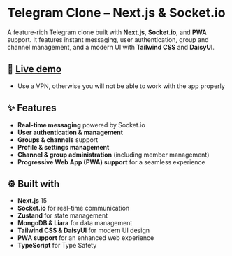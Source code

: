 #  Telegram Clone – Next.js & Socket.io  

A feature-rich Telegram clone built with **Next.js**, **Socket.io**, and **PWA** support. It features instant messaging, user authentication, group and channel management, and a modern UI with **Tailwind CSS** and **DaisyUI**.


## 🚀 [Live demo](https://telegram-c.vercel.app/)
* Use a VPN, otherwise you will not be able to work with the app properly

## ✨ Features  
-  **Real-time messaging** powered by Socket.io  
-  **User authentication & management**  
-  **Groups & channels** support  
-  **Profile & settings management**  
-  **Channel & group administration** (including member management)  
-  **Progressive Web App (PWA) support** for a seamless experience  

## ⚙️ Built with 
-  **Next.js** 15
-  **Socket.io** for real-time communication
-  **Zustand** for state management
-  **MongoDB & Liara** for data management
-  **Tailwind CSS & DaisyUI** for modern UI design  
-  **PWA support** for an enhanced web experience
- **TypeScript** for Type Safety
